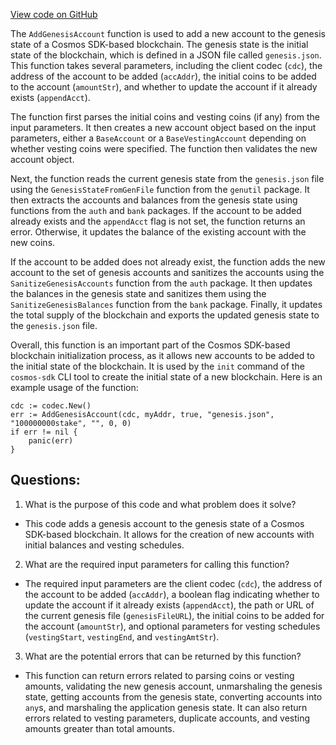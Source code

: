 [View code on GitHub](https://github.com/cosmos/cosmos-sdk.git/x/auth/helpers/genaccounts.go)

The `AddGenesisAccount` function is used to add a new account to the genesis state of a Cosmos SDK-based blockchain. The genesis state is the initial state of the blockchain, which is defined in a JSON file called `genesis.json`. This function takes several parameters, including the client codec (`cdc`), the address of the account to be added (`accAddr`), the initial coins to be added to the account (`amountStr`), and whether to update the account if it already exists (`appendAcct`). 

The function first parses the initial coins and vesting coins (if any) from the input parameters. It then creates a new account object based on the input parameters, either a `BaseAccount` or a `BaseVestingAccount` depending on whether vesting coins were specified. The function then validates the new account object.

Next, the function reads the current genesis state from the `genesis.json` file using the `GenesisStateFromGenFile` function from the `genutil` package. It then extracts the accounts and balances from the genesis state using functions from the `auth` and `bank` packages. If the account to be added already exists and the `appendAcct` flag is not set, the function returns an error. Otherwise, it updates the balance of the existing account with the new coins.

If the account to be added does not already exist, the function adds the new account to the set of genesis accounts and sanitizes the accounts using the `SanitizeGenesisAccounts` function from the `auth` package. It then updates the balances in the genesis state and sanitizes them using the `SanitizeGenesisBalances` function from the `bank` package. Finally, it updates the total supply of the blockchain and exports the updated genesis state to the `genesis.json` file.

Overall, this function is an important part of the Cosmos SDK-based blockchain initialization process, as it allows new accounts to be added to the initial state of the blockchain. It is used by the `init` command of the `cosmos-sdk` CLI tool to create the initial state of a new blockchain. Here is an example usage of the function:

```
cdc := codec.New()
err := AddGenesisAccount(cdc, myAddr, true, "genesis.json", "100000000stake", "", 0, 0)
if err != nil {
    panic(err)
}
```
## Questions: 
 1. What is the purpose of this code and what problem does it solve?
- This code adds a genesis account to the genesis state of a Cosmos SDK-based blockchain. It allows for the creation of new accounts with initial balances and vesting schedules.

2. What are the required input parameters for calling this function?
- The required input parameters are the client codec (`cdc`), the address of the account to be added (`accAddr`), a boolean flag indicating whether to update the account if it already exists (`appendAcct`), the path or URL of the current genesis file (`genesisFileURL`), the initial coins to be added for the account (`amountStr`), and optional parameters for vesting schedules (`vestingStart`, `vestingEnd`, and `vestingAmtStr`).

3. What are the potential errors that can be returned by this function?
- This function can return errors related to parsing coins or vesting amounts, validating the new genesis account, unmarshaling the genesis state, getting accounts from the genesis state, converting accounts into `any`s, and marshaling the application genesis state. It can also return errors related to vesting parameters, duplicate accounts, and vesting amounts greater than total amounts.